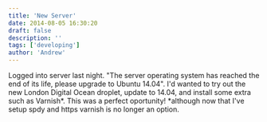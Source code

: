 ```yaml
---
title: 'New Server'
date: 2014-08-05 16:30:20
draft: false
description: ''
tags: ['developing']
author: 'Andrew'
---
```


Logged into server last night. "The server operating system has reached the end of its life, please upgrade to Ubuntu 14.04". I'd wanted to try out the new London Digital Ocean droplet, update to 14.04, and install some extra such as Varnish\*. This was a perfect oportunity! \*although now that I've setup spdy and https varnish is no longer an option.
